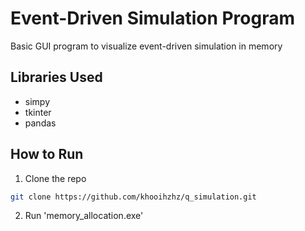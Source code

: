 # Event-Driven Simulation Program
Basic GUI program to visualize event-driven simulation in memory

## Libraries Used
- simpy
- tkinter
- pandas

## How to Run
1. Clone the repo
``` bash
git clone https://github.com/khooihzhz/q_simulation.git 
```

2. Run 'memory_allocation.exe'

